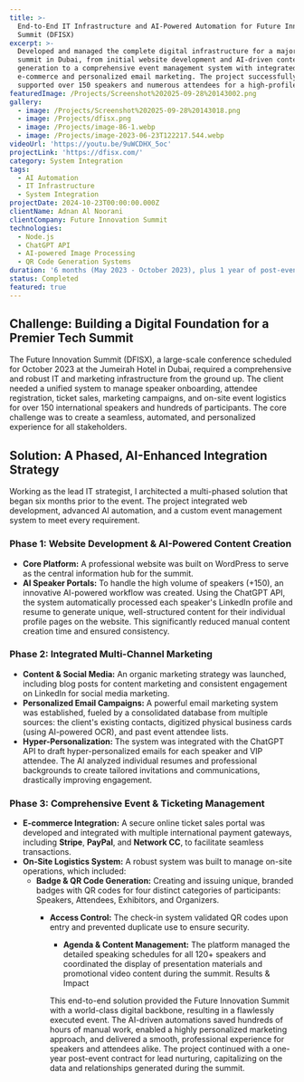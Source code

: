```yaml
---
title: >-
  End-to-End IT Infrastructure and AI-Powered Automation for Future Innovation
  Summit (DFISX)
excerpt: >-
  Developed and managed the complete digital infrastructure for a major tech
  summit in Dubai, from initial website development and AI-driven content
  generation to a comprehensive event management system with integrated
  e-commerce and personalized email marketing. The project successfully
  supported over 150 speakers and numerous attendees for a high-profile event.
featuredImage: /Projects/Screenshot%202025-09-28%20143002.png
gallery:
  - image: /Projects/Screenshot%202025-09-28%20143018.png
  - image: /Projects/dfisx.png
  - image: /Projects/image-86-1.webp
  - image: /Projects/image-2023-06-23T122217.544.webp
videoUrl: 'https://youtu.be/9uWCDHX_5oc'
projectLink: 'https://dfisx.com/'
category: System Integration
tags:
  - AI Automation
  - IT Infrastructure
  - System Integration
projectDate: 2024-10-23T00:00:00.000Z
clientName: Adnan Al Noorani
clientCompany: Future Innovation Summit
technologies:
  - Node.js
  - ​ChatGPT API
  - AI-powered Image Processing
  - QR Code Generation Systems
duration: '6 months (May 2023 - October 2023), plus 1 year of post-event support.'
status: Completed
featured: true
---
```


## Challenge: Building a Digital Foundation for a Premier Tech Summit

The Future Innovation Summit (DFISX), a large-scale conference scheduled for October 2023 at the Jumeirah Hotel in Dubai, required a comprehensive and robust IT and marketing infrastructure from the ground up. The client needed a unified system to manage speaker onboarding, attendee registration, ticket sales, marketing campaigns, and on-site event logistics for over 150 international speakers and hundreds of participants. The core challenge was to create a seamless, automated, and personalized experience for all stakeholders.

## Solution: A Phased, AI-Enhanced Integration Strategy

Working as the lead IT strategist, I architected a multi-phased solution that began six months prior to the event. The project integrated web development, advanced AI automation, and a custom event management system to meet every requirement.

### Phase 1: Website Development & AI-Powered Content Creation

* **Core Platform:** A professional website was built on WordPress to serve as the central information hub for the summit.
* **AI Speaker Portals:** To handle the high volume of speakers (+150), an innovative AI-powered workflow was created. Using the ChatGPT API, the system automatically processed each speaker's LinkedIn profile and resume to generate unique, well-structured content for their individual profile pages on the website. This significantly reduced manual content creation time and ensured consistency.

### Phase 2: Integrated Multi-Channel Marketing

* **Content & Social Media:** An organic marketing strategy was launched, including blog posts for content marketing and consistent engagement on LinkedIn for social media marketing.
* **Personalized Email Campaigns:** A powerful email marketing system was established, fueled by a consolidated database from multiple sources: the client's existing contacts, digitized physical business cards (using AI-powered OCR), and past event attendee lists.
* **Hyper-Personalization:** The system was integrated with the ChatGPT API to draft hyper-personalized emails for each speaker and VIP attendee. The AI analyzed individual resumes and professional backgrounds to create tailored invitations and communications, drastically improving engagement.

### Phase 3: Comprehensive Event & Ticketing Management

* **E-commerce Integration:** A secure online ticket sales portal was developed and integrated with multiple international payment gateways, including **Stripe**, **PayPal**, and **Network CC**, to facilitate seamless transactions.
* **On-Site Logistics System:** A robust system was built to manage on-site operations, which included:
  * **Badge & QR Code Generation:** Creating and issuing unique, branded badges with QR codes for four distinct categories of participants: Speakers, Attendees, Exhibitors, and Organizers.
    * **Access Control:** The check-in system validated QR codes upon entry and prevented duplicate use to ensure security.
      * **Agenda & Content Management:** The platform managed the detailed speaking schedules for all 120+ speakers and coordinated the display of presentation materials and promotional video content during the summit.
      Results & Impact

      This end-to-end solution provided the Future Innovation Summit with a world-class digital backbone, resulting in a flawlessly executed event. The AI-driven automations saved hundreds of hours of manual work, enabled a highly personalized marketing approach, and delivered a smooth, professional experience for speakers and attendees alike. The project continued with a one-year post-event contract for lead nurturing, capitalizing on the data and relationships generated during the summit.
